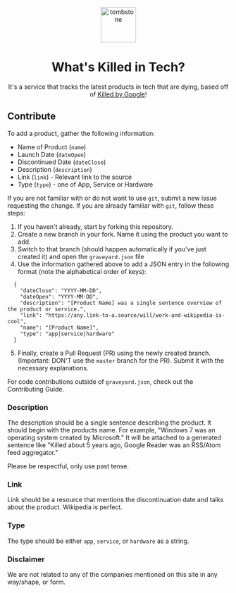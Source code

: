 <div align="center">
  <img src="public/tombstone.png" alt="tombstone" style="height: 80px; width: 80px; padding: 0 20px;">
  <h1>What's Killed in Tech?</h1>
  <p>It's a service that tracks the latest products in tech that are dying, based off of <a href="https://github.com/codyogden/killedbygoogle">Killed by Google</a>!</p>
</div>

<div align="center">

</div>

## Contribute

To add a product, gather the following information:

- Name of Product (`name`)
- Launch Date (`dateOpen`)
- Discontinued Date (`dateClose`)
- Description (`description`)
- Link (`link`) - Relevant link to the source
- Type (`type`) - one of App, Service or Hardware

If you are not familiar with or do not want to use `git`, submit a new issue requesting the change. If you are already familiar with `git`, follow these steps:

1. If you haven't already, start by forking this repository. 
2. Create a new branch in your fork. Name it using the product you want to add.
3. Switch to that branch (should happen automatically if you've just created it) and open the `graveyard.json` file
4. Use the information gathered above to add a JSON entry in the following format (note the alphabetical order of keys):
```
  {
    "dateClose": "YYYY-MM-DD",
    "dateOpen": "YYYY-MM-DD",
    "description": "[Product Name] was a single sentence overview of the product or service.",
    "link": "https://any.link-to-a.source/will/work-and-wikipedia-is-cool",
    "name": "[Product Name]",
    "type": "app|service|hardware"
  }
```
5. Finally, create a Pull Request (PR) using the newly created branch. (Important: DON'T use the `master` branch for the PR). Submit it with the necessary explanations.  

For code contributions outside of `graveyard.json`, check out the Contributing Guide.

### Description
The description should be a single sentence describing the product. It should begin with the products name. For example, "Windows 7 was an operating system created by Microsoft." It will be attached to a generated sentence like "Killed about 5 years ago, Google Reader was an RSS/Atom feed aggregator."

Please be respectful, only use past tense.

### Link
Link should be a resource that mentions the discontinuation date and talks about the product. Wikipedia is perfect.

### Type
The type should be either `app`, `service`, or `hardware` as a string.

### Disclaimer
We are not related to any of the companies mentioned on this site in any way/shape, or form.
